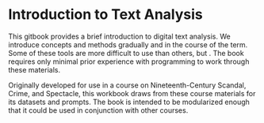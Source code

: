 # Introduction to Text Analysis

This gitbook provides a brief introduction to digital text analysis. We introduce concepts and methods gradually and in the course of the term. Some of these tools are more difficult to use than others, but . The book requires only minimal prior experience with programming to work through these materials. 

Originally developed for use in a course on Nineteenth-Century Scandal, Crime, and Spectacle, this workbook draws from these course materials for its datasets and prompts. The book is intended to be modularized enough that it could be used in conjunction with other courses. 
